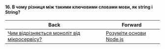 #### 16. В чому різниця між такими ключовими словами мови, як string і String?



| Back | Forward |
|---|---|
| [Чим відрізняється моноліт від мікросервісу?](/ua/junior/nodejs/what-is-the-difference-between-a-monolith-and-microservice.md)  | [Розуміти основи Node.js](/ua/junior/nodejs/understand-the-basics-of-nodejs.md) |